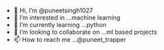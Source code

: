 - 👋 Hi, I’m @puneetsingh1027
- 👀 I’m interested in ...machine learning  
- 🌱 I’m currently learning ...python
- 💞️ I’m looking to collaborate on ...ml based projects  
- 📫 How to reach me ...@puneet_trapper

<!---
puneetsingh1027/puneetsingh1027 is a ✨ special ✨ repository because its `README.md` (this file) appears on your GitHub profile.
You can click the Preview link to take a look at your changes.
--->
